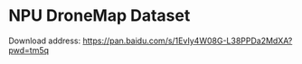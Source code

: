 # NPU DroneMap Dataset



Download address: https://pan.baidu.com/s/1EvIy4W08G-L38PPDa2MdXA?pwd=tm5q 